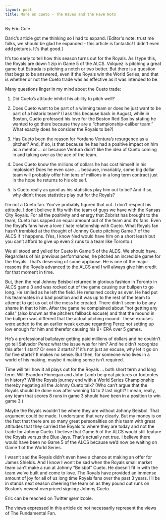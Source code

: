 ```yaml
---
layout: post
title: More on Cueto - The Haves and the Have Nots
---
```

By Eric Cole

Daric’s article got me thinking so I had to expand.
[Editor's note: trust me folks, we should be glad he expanded - this article is fantastic! I didn't even add pictures. It's that good.]

It’s too early to tell how this season turns out for the Royals.  As I type this, the Royals are down 1 zip in Game 5 of the ALCS.  Volquez is pitching a great game but Estrada is pitching a notch or two better.  But there is a question that begs to be answered, even if the Royals win the World Series, and that is whether or not the Cueto trade was as effective as it was intended to be.

Many questions linger in my mind about the Cueto trade:

1) Did Cueto’s attitude inhibit his ability to pitch well?

2) Does Cueto want to be part of a winning team or does he just want to be part of a historic team?  (I ask this because back in August, while in Boston, Cueto professed his love for the Boston Red Sox by stating he wanted to go there because they are a “championship-caliber team.”  What exactly does he consider the Royals to be?)

3) Has Cueto been the reason for Yordano Ventura’s resurgence as a pitcher?  And, if so, is that because he has had a positive impact on him as a mentor … or because Ventura didn’t like the idea of Cueto coming in and taking over as the ace of the team.

4) Does Cueto know the millions of dollars he has cost himself in his implosion?  Does he even care …. because, invariably, some big dollar team will probably offer him tens of millions in a long term contract just in the hope he returns to his old self.

5) Is Cueto really as good as his statistics play him out to be?  And if so, why didn’t those statistics play out for the Royals?

I’m not a Cueto fan.  You’ve probably figured that out.  I don’t respect his attitude.  I don’t believe it fits with the team of guys we have with the Kansas City Royals.  For all the positivity and energy that Zobrist has brought to the team, Cueto has sapped an equal amount out of the team and it’s fans.   Even the Royal’s fans have a love / hate relationship with Cueto.  What Royals fan hasn’t trembled at the thought of Johnny Cueto pitching Game 7 of the ALCS if it happens.  (Yes, I know Ned would have him on a short leash but you can’t afford to give up even 2 runs to a team like Toronto.)

We all stood and yelled for Cueto in Game 5 of the ALDS.  We should have.  Regardless of his previous performances, he pitched an incredible game for the Royals.  That’s deserving of some applause.  He is one of the major reasons the Royals advanced to the ALCS and I will always give him credit for that moment in time.

But, then the real Johnny Beisbol returned in glorious fashion in Toronto in ALCS game 3 and was rocked out of the game causing our bullpen to go long.  He smiled as he left the field.  He remained cocky as ever.  He had put his teammates in a bad position and it was up to the rest of the team to attempt to get us out of the mess he created.  There didn’t seem to be any shame in that to him.  After the game he complained about “not getting any calls” (also known as the pitchers fallback excuse) and that the mound in the bullpen was different that the actual pitching mound.  These excuses were added to the an earlier weak excuse regarding Perez not setting up low enough for him and therefor causing his 9+ ERA over 5 games.  

He’s a professional ballplayer getting paid millions of dollars and he couldn’t go tell Salvador Perez what the issue was for him?  And he didn’t recognize this after 1 start?  Or even 2 starts?  If it’s not just an excuse, why let it go on for five starts?  It makes no sense.  But then, for someone who lives in a world of his making, maybe it making sense isn’t required.

Time will tell how it all plays out for the Royals … both short term and long term.  Will Brandon Finnegan and John Lamb be great pictures or footnotes in history?  Will the Royals journey end with a World Series Championship thereby negating all the Johnny Cueto talk?  (Who can’t argue that the Royals should be done now after winning 14 to 2 last night?  I mean, really, any team that scores 8 runs in game 3 should have been in a position to win game 3.)  

Maybe the Royals wouldn’t be where they are without Johnny Beisbol.  That argument could be made.  I understand that very clearly.  But my money is on the fact that there are so many great personalities on this team with great attitudes that they carried the Royals to where they are today and not the trade for Johnny Cueto.  I believe that Game 5 of the ALCS would still feature the Royals versus the Blue Jays.  That’s actually not true.  I believe there would have been no Game 5 of the ALCS because we’d now be waiting on Game 1 of the World Series.

I wasn’t sad the Royals didn’t even have a chance at making an offer for James Shields.  And I know I won’t be sad when the Royals small market team can’t make a run at Johnny “Beisbol” Cueto.  He doesn’t fit in with the team we’ve built and come to love.    The Royals have provided an immense amount of joy for all of us long time Royals fans over the past 3 years.  I’ll be in stands next season cheering the team on as they pound out runs on Boston’s newest overpriced signing:  Johnny Cueto.

Eric can be reached on Twitter @emlzcole.

The views expressed in this article do not necessarily represent the views of The Fundamental Fan.